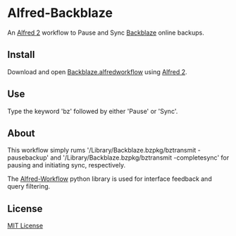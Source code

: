 # Alfred-Backblaze

An [Alfred 2](http://www.alfredapp.com/) workflow to Pause and Sync [Backblaze](http://www.backblaze.com/) online backups.

## Install

Download and open [Backblaze.alfredworkflow](Backblaze.alfredworkflow) using [Alfred 2](http://www.alfredapp.com/).

## Use

Type the keyword 'bz' followed by either 'Pause' or 'Sync'.

## About

This workflow simply rums '/Library/Backblaze.bzpkg/bztransmit -pausebackup' and '/Library/Backblaze.bzpkg/bztransmit -completesync' for pausing and initiating sync, respectively.

The [Alfred-Workflow](http://www.deanishe.net/alfred-workflow/) python library is used for interface feedback and query filtering.

## License

[MIT License](http://zenorocha.mit-license.org/)
